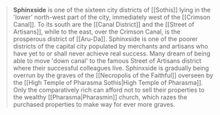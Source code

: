 > **Sphinxside** is one of the sixteen city districts of [[Sothis]] lying in the 'lower' north-west part of the city, immediately west of the [[Crimson Canal]]. To its south are the [[Canal District]] and the [[Street of Artisans]], while to the east, over the Crimson Canal, is the prosperous district of [[Aru-Da]]. Sphinxside is one of the poorer districts of the capital city populated by merchants and artisans who have yet to or shall never achieve real success. Many dream of being able to move 'down canal' to the famous Street of Artisans district where their successful colleagues live. Sphinxside is gradually being overrun by the graves of the [[Necropolis of the Faithful]] overseen by the [[High Temple of Pharasma Sothis|High Temple of Pharasma]]. Only the comparatively rich can afford not to sell their properties to the wealthy [[Pharasma|Pharasmin]] church, which razes the purchased properties to make way for ever more graves.








